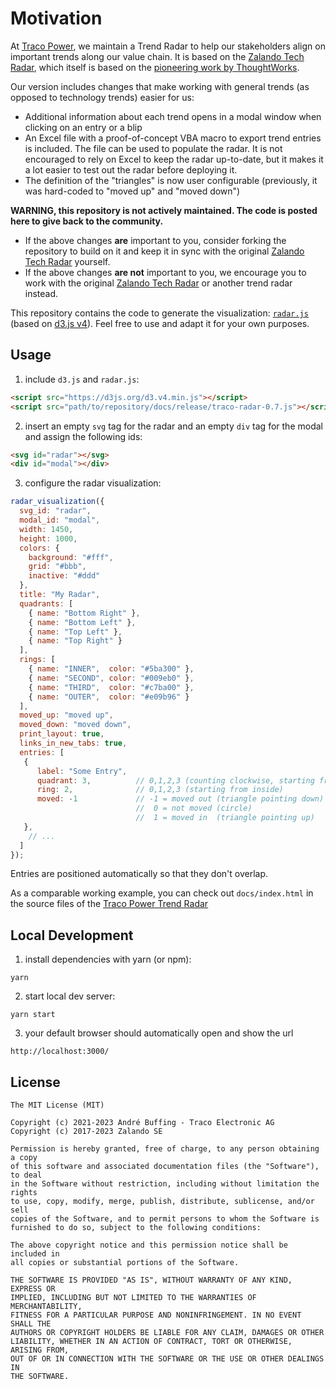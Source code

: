 # Motivation

At [Traco Power](http://tracopower.com), we maintain a Trend Radar to help our stakeholders align on important trends along our value chain.
It is based on the [Zalando Tech Radar](http://zalando.github.io/tech-radar/), which itself is based on the [pioneering work by ThoughtWorks](https://www.thoughtworks.com/radar).

Our version includes changes that make working with general trends (as opposed to technology trends) easier for us:
* Additional information about each trend opens in a modal window when clicking on an entry or a blip
* An Excel file with a proof-of-concept VBA macro to export trend entries is included. The file can be used to populate the radar. It is not encouraged to rely on Excel to keep the radar up-to-date, but it makes it a lot easier to test out the radar before deploying it.
* The definition of the "triangles" is now user configurable (previously, it was hard-coded to "moved up" and "moved down")

**WARNING, this repository is not actively maintained. The code is posted here to give back to the community.**

* If the above changes **are** important to you, consider forking the repository to build on it and keep it in sync with the original [Zalando Tech Radar](http://zalando.github.io/tech-radar/) yourself.
* If the above changes **are not** important to you, we encourage you to work with the original [Zalando Tech Radar](http://zalando.github.io/tech-radar/) or another trend radar instead.

This repository contains the code to generate the visualization: [`radar.js`](/docs/radar.js) (based on [d3.js v4](https://d3js.org)). Feel free to use and adapt it for your own purposes.

## Usage

1. include `d3.js` and `radar.js`:

```html
<script src="https://d3js.org/d3.v4.min.js"></script>
<script src="path/to/repository/docs/release/traco-radar-0.7.js"></script>
```

2. insert an empty `svg` tag for the radar and an empty  `div` tag for the modal and assign the following ids:

```html
<svg id="radar"></svg>
<div id="modal"></div>
```

3. configure the radar visualization:

```js
radar_visualization({
  svg_id: "radar",
  modal_id: "modal",
  width: 1450,
  height: 1000,
  colors: {
    background: "#fff",
    grid: "#bbb",
    inactive: "#ddd"
  },
  title: "My Radar",
  quadrants: [
    { name: "Bottom Right" },
    { name: "Bottom Left" },
    { name: "Top Left" },
    { name: "Top Right" }
  ],
  rings: [
    { name: "INNER",  color: "#5ba300" },
    { name: "SECOND", color: "#009eb0" },
    { name: "THIRD",  color: "#c7ba00" },
    { name: "OUTER",  color: "#e09b96" }
  ],
  moved_up: "moved up",
  moved_down: "moved down",
  print_layout: true,
  links_in_new_tabs: true,
  entries: [
   {
      label: "Some Entry",
      quadrant: 3,          // 0,1,2,3 (counting clockwise, starting from bottom right)
      ring: 2,              // 0,1,2,3 (starting from inside)
      moved: -1             // -1 = moved out (triangle pointing down)
                            //  0 = not moved (circle)
                            //  1 = moved in  (triangle pointing up)
   },
    // ...
  ]
});
```

Entries are positioned automatically so that they don't overlap.

As a comparable working example, you can check out `docs/index.html` in the source files of the [Traco Power Trend Radar]("https://github.com/AndBu/traco-power-trend-radar")


## Local Development

1. install dependencies with yarn (or npm):

```
yarn 
```

2. start local dev server:

```
yarn start
```

3. your default browser should automatically open and show the url
 
```
http://localhost:3000/
```

## License

```
The MIT License (MIT)

Copyright (c) 2021-2023 André Buffing - Traco Electronic AG 
Copyright (c) 2017-2023 Zalando SE

Permission is hereby granted, free of charge, to any person obtaining a copy
of this software and associated documentation files (the "Software"), to deal
in the Software without restriction, including without limitation the rights
to use, copy, modify, merge, publish, distribute, sublicense, and/or sell
copies of the Software, and to permit persons to whom the Software is
furnished to do so, subject to the following conditions:

The above copyright notice and this permission notice shall be included in
all copies or substantial portions of the Software.

THE SOFTWARE IS PROVIDED "AS IS", WITHOUT WARRANTY OF ANY KIND, EXPRESS OR
IMPLIED, INCLUDING BUT NOT LIMITED TO THE WARRANTIES OF MERCHANTABILITY,
FITNESS FOR A PARTICULAR PURPOSE AND NONINFRINGEMENT. IN NO EVENT SHALL THE
AUTHORS OR COPYRIGHT HOLDERS BE LIABLE FOR ANY CLAIM, DAMAGES OR OTHER
LIABILITY, WHETHER IN AN ACTION OF CONTRACT, TORT OR OTHERWISE, ARISING FROM,
OUT OF OR IN CONNECTION WITH THE SOFTWARE OR THE USE OR OTHER DEALINGS IN
THE SOFTWARE.
```
